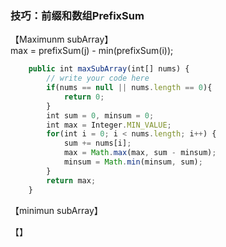 ### 技巧：前缀和数组PrefixSum <br>
【Maximunm subArray】  <br>
max = prefixSum(j) - min(prefixSum(i));
```javascript
    public int maxSubArray(int[] nums) {
        // write your code here
        if(nums == null || nums.length == 0){
            return 0;
        }
        int sum = 0, minsum = 0;
        int max = Integer.MIN_VALUE;
        for(int i = 0; i < nums.length; i++) {
            sum += nums[i];
            max = Math.max(max, sum - minsum);
            minsum = Math.min(minsum, sum);
        }
        return max;
    }
```
【minimun subArray】<br>

【】
